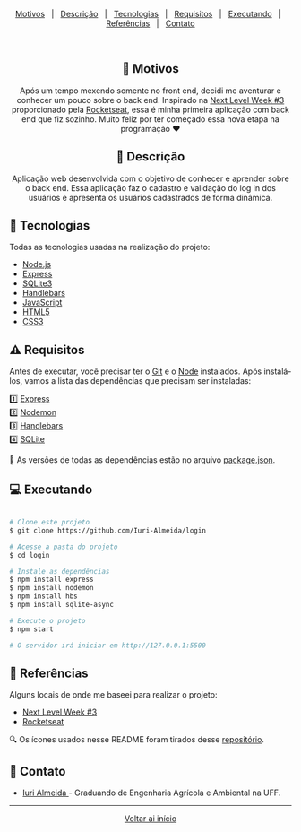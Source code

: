 <div align = "center" id = "top">

<p align = "center">

  <a href="#motivos">Motivos</a> &#xa0; | &#xa0;
  <a href="#descricao">Descrição</a> &#xa0; | &#xa0;
  <a href="#tecnologias">Tecnologias</a> &#xa0; | &#xa0;
  <a href="#requisitos">Requisitos</a> &#xa0; | &#xa0;
  <a href="#executando">Executando</a> &#xa0; | &#xa0;
  <a href="#referencias">Referências</a> &#xa0; | &#xa0;
  <a href="#contato">Contato</a>

</p>

</div>

<br>

<div align = "center" id = "motivos">

## :gem: Motivos ##

<p>

  Após um tempo mexendo somente no front end, decidi me aventurar e conhecer um pouco sobre o back end. Inspirado na <a href = "https://nextlevelweek.com/">Next Level Week #3</a> proporcionado pela <a href = "https://rocketseat.com.br/">Rocketseat</a>, essa é minha primeira aplicação com back end que fiz sozinho. Muito feliz por ter começado essa nova etapa na programação :heart:

</p>

</div>

<div align = "center" id = "descricao">

## :pushpin: Descrição ##

<p>

  Aplicação web desenvolvida com o objetivo de conhecer e aprender sobre o back end. Essa aplicação faz o cadastro e validação do log in dos usuários e apresenta os usuários cadastrados de forma dinâmica.

</p>

</div>

<div id = "tecnologias">

## :rocket: Tecnologias ##

Todas as tecnologias usadas na realização do projeto:

* [Node.js](https://nodejs.org/pt-br/)
* [Express](https://expressjs.com/pt-br/)
* [SQLite3](https://www.sqlite.org/index.html)
* [Handlebars](https://handlebarsjs.com/)
* [JavaScript](https://developer.mozilla.org/pt-BR/docs/Web/JavaScript)
* [HTML5](https://developer.mozilla.org/pt-BR/docs/Web/HTML/HTML5)
* [CSS3](https://developer.mozilla.org/pt-BR/docs/Web/CSS)

</div>

<div id = "requisitos">

## :warning: Requisitos ##

Antes de executar, você precisar ter o [Git](https://git-scm.com) e o [Node](https://nodejs.org/pt-br/) instalados. Após instalá-los, vamos a lista das dependências que precisam ser instaladas:

:one: [Express](https://expressjs.com/pt-br/) <br>
:two: [Nodemon](https://nodemon.io/) <br>
:three: [Handlebars](https://handlebarsjs.com/) <br>
:four: [SQLite](https://www.sqlite.org/index.html)

:construction: As versões de todas as dependências estão no arquivo <a href="./package.json">package.json</a>.

</div>

<div id = "executando">

## :computer: Executando ##

```bash

# Clone este projeto
$ git clone https://github.com/Iuri-Almeida/login

# Acesse a pasta do projeto
$ cd login

# Instale as dependências
$ npm install express
$ npm install nodemon
$ npm install hbs
$ npm install sqlite-async

# Execute o projeto 
$ npm start

# O servidor irá iniciar em http://127.0.0.1:5500
```

</div>

<div id = "referencias">

## :key: Referências ##

Alguns locais de onde me baseei para realizar o projeto:

* <a href = "https://nextlevelweek.com/">Next Level Week #3</a>
* [Rocketseat](https://rocketseat.com.br/)

:mag: Os ícones usados nesse README foram tirados desse [repositório](https://gist.github.com/rxaviers/7360908).

</div>

<div id = "contato">

## :wave: Contato ##

* <a href = "https://www.linkedin.com/in/iurilopesalmeida/"> Iuri Almeida </a> - Graduando de Engenharia Agrícola e Ambiental na UFF.

</div>

<hr>

<div align = "center">

<a href = "#top">Voltar ai início</a>

</div>